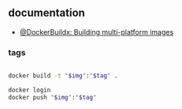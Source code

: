 
<!-- Ejemplo: https://hub.docker.com/r/linuxserver/wireguard/tags -->

## documentation

- [@DockerBuildx: Building multi-platform images](https://github.com/docker/buildx?tab=readme-ov-file#building-multi-platform-images)


### tags


```bash

docker build -t "$img":"$tag" .

docker login
docker push "$img":"$tag"
```